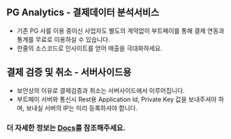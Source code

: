 
## PG Analytics - 결제데이터 분석서비스
* 기존 PG 사를 이용 중이신 사업자도 별도의 계약없이 부트페이를 통해 결제 연동과 통계를 무료로 이용하실 수 있습니다.
* 한줄의 소스코드로 인사이트를 얻어 매출을 극대화하세요.

## 결제 검증 및 취소 - 서버사이드용
* 보안상의 이유로 결제검증과 취소는 서버사이드에서 이루어집니다.
* 부트페이 서버와 통신시 Rest용 Application Id, Private Key 값을 보내주셔야 하며, 보내실 서버의 IP는 미리 등록하셔야 합니다.


### 더 자세한 정보는 [Docs](https://docs.bootpay.co.kr/api/validate)를 참조해주세요. 
